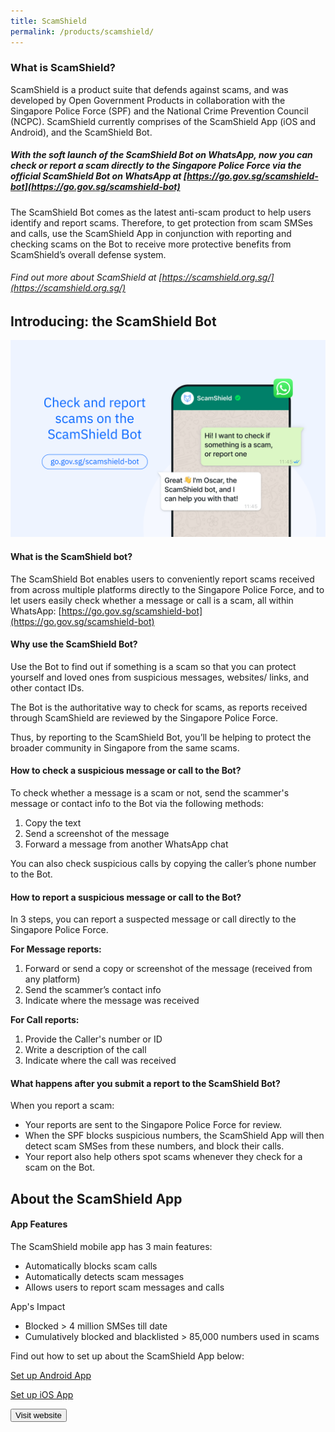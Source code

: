 ```yaml
---
title: ScamShield
permalink: /products/scamshield/
---
```

### What is ScamShield?

ScamShield is a product suite that defends against scams, and was developed by Open Government Products in collaboration with the Singapore Police Force (SPF) and the National Crime Prevention Council (NCPC). ScamShield currently comprises of the ScamShield App (iOS and Android), and the ScamShield Bot.
##### **With the soft launch of the ScamShield Bot on WhatsApp, now you can check or report a scam directly to the Singapore Police Force via the official ScamShield Bot on WhatsApp at [https://go.gov.sg/scamshield-bot](https://go.gov.sg/scamshield-bot)**

The ScamShield Bot comes as the latest anti-scam product to help users identify and report scams. Therefore, to get protection from scam SMSes and calls, use the ScamShield App in conjunction with reporting and checking scams on the Bot to receive more protective benefits from ScamShield’s overall defense system.

###### Find out more about ScamShield at [https://scamshield.org.sg/](https://scamshield.org.sg/)

## Introducing: the ScamShield Bot

![ScamShield Bot](/images/scamshield%20bot%20open%20gov%20website%20v3.png)

#### What is the ScamShield bot?

The ScamShield Bot enables users to conveniently report scams received from across multiple platforms directly to the Singapore Police Force, and to let users easily check whether a message or call is a scam, all within WhatsApp: [https://go.gov.sg/scamshield-bot](https://go.gov.sg/scamshield-bot)

#### Why use the ScamShield Bot?

Use the Bot to find out if something is a scam so that you can protect yourself and loved ones from suspicious messages, websites/ links, and other contact IDs.&nbsp;

The Bot is the authoritative way to check for scams, as reports received through ScamShield are reviewed by the Singapore Police Force.&nbsp;

Thus, by reporting to the ScamShield Bot, you’ll be helping to protect the broader community in Singapore from the same scams.

#### How to check a suspicious message or call to the Bot?

To check whether a message is a scam or not, send the scammer's message or contact info to the Bot via the following methods:

1.  Copy the text 
2.  Send a screenshot of the message
3.  Forward a message from another WhatsApp chat

You can also check suspicious calls by copying the caller’s phone number to the Bot.

#### How to report a suspicious message or call to the Bot?

In 3 steps, you can report a suspected message or call directly to the Singapore Police Force.&nbsp;

**For Message reports:**
1. Forward or send a copy or screenshot of the message (received from any platform)
2. Send the scammer’s contact info
3. Indicate where the message was received
 
**For Call reports:**
 1. Provide the Caller's number or ID 
 2. Write a description of the call
 3. Indicate where the call was received

#### What happens after you submit a report to the ScamShield Bot?

When you report a scam:

*   Your reports are sent to the Singapore Police Force for review.
*   When the SPF blocks suspicious numbers, the ScamShield App will then detect scam SMSes from these numbers, and block their calls.
*   Your report also help others spot scams whenever they check for a scam on the Bot.

## About the ScamShield App
#### App Features

The ScamShield mobile app has 3 main features:&nbsp;

*   Automatically blocks scam calls
*   Automatically detects scam messages
*   Allows users to report scam messages and calls

App's Impact 
* Blocked &gt; 4 million SMSes till date
* Cumulatively blocked and blacklisted &gt; 85,000 numbers used in scams

Find out how to set up about the ScamShield App below:

[Set up Android App](https://www.scamshield.org.sg/android-guide/)

[Set up iOS App](https://www.scamshield.org.sg/ios-guide/)

<a href="https://www.scamshield.org.sg" target="_blank">
    <button class="bp-button is-secondary is-medium has-text-white is-uppercase search-button">
        Visit website
    </button>
</a>